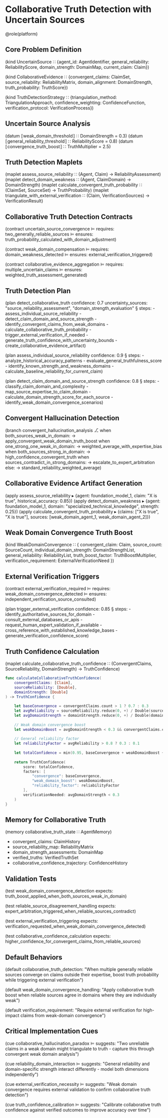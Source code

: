 # Collaborative Truth Detection with Uncertain Sources

@role(platform)

## Core Problem Definition

(kind UncertainSource ∷ {agent_id: AgentIdentifier, general_reliability: ReliabilityScore, domain_strength: DomainMap, current_claim: Claim})

(kind CollaborativeEvidence ∷ {convergent_claims: ClaimSet, source_reliability: ReliabilityMatrix, domain_alignment: DomainStrength, truth_probability: TruthScore})

(kind TruthDetectionStrategy ∷ {triangulation_method: TriangulationApproach, confidence_weighting: ConfidenceFunction, verification_protocol: VerificationProcess})

## Uncertain Source Analysis

(datum ⟦weak_domain_threshold⟧ ∷ DomainStrength = 0.3)
(datum ⟦general_reliability_threshold⟧ ∷ ReliabilityScore = 0.8)
(datum ⟦convergence_truth_boost⟧ ∷ TruthMultiplier = 2.5)

## Truth Detection Maplets

(maplet assess_source_reliability ∷ (Agent, Claim) → ReliabilityAssessment)
(maplet detect_domain_weakness ∷ (Agent, ClaimDomain) → DomainStrength)
(maplet calculate_convergent_truth_probability ∷ (ClaimSet, SourceSet) → TruthProbability)
(maplet triangulate_with_external_verification ∷ (Claim, VerificationSources) → VerificationResult)

## Collaborative Truth Detection Contracts

(contract uncertain_source_convergence
  ⊨ requires: two_generally_reliable_sources
  ⊨ ensures: truth_probability_calculated_with_domain_adjustment)

(contract weak_domain_compensation
  ⊨ requires: domain_weakness_detected
  ⊨ ensures: external_verification_triggered)

(contract collaborative_evidence_aggregation
  ⊨ requires: multiple_uncertain_claims
  ⊨ ensures: weighted_truth_assessment_generated)

## Truth Detection Plan

(plan detect_collaborative_truth
  confidence: 0.7
  uncertainty_sources: "source_reliability_assessment", "domain_strength_evaluation"
  § steps:
    - assess_individual_source_reliability
    - detect_claim_domain_and_source_strength
    - identify_convergent_claims_from_weak_domains
    - calculate_collaborative_truth_probability
    - trigger_external_verification_if_needed
    - generate_truth_confidence_with_uncertainty_bounds
    - create_collaborative_evidence_artifact)

(plan assess_individual_source_reliability
  confidence: 0.9
  § steps:
    - analyze_historical_accuracy_patterns
    - evaluate_general_truthfulness_score
    - identify_known_strength_and_weakness_domains
    - calculate_baseline_reliability_for_current_claim)

(plan detect_claim_domain_and_source_strength
  confidence: 0.8
  § steps:
    - classify_claim_domain_and_complexity
    - map_source_expertise_to_claim_domain
    - calculate_domain_strength_score_for_each_source
    - identify_weak_domain_convergence_scenarios)

## Convergent Hallucination Detection

(branch convergent_hallucination_analysis
  ⎇ when both_sources_weak_in_domain:
      → apply_convergent_weak_domain_truth_boost
    when one_strong_one_weak_in_domain:
      → weighted_average_with_expertise_bias
    when both_sources_strong_in_domain:
      → high_confidence_convergent_truth
    when sources_contradict_in_strong_domains:
      → escalate_to_expert_arbitration
    else:
      → standard_reliability_weighted_average)

## Collaborative Evidence Artifact Generation

(apply assess_source_reliability ▸ {agent: foundation_model_1, claim: "X is true", historical_accuracy: 0.85})
(apply detect_domain_weakness ▸ {agent: foundation_model_1, domain: "specialized_technical_knowledge", strength: 0.25})
(apply calculate_convergent_truth_probability ▸ {claims: ["X is true", "X is true"], sources: [weak_domain_agent_1, weak_domain_agent_2]})

## Weak Domain Convergence Truth Boost

(kind WeakDomainConvergence ∷ {
  convergent_claim: Claim,
  source_count: SourceCount,
  individual_domain_strength: DomainStrengthList,
  general_reliability: ReliabilityList,
  truth_boost_factor: TruthBoostMultiplier,
  verification_requirement: ExternalVerificationNeed
})

## External Verification Triggers

(contract external_verification_required
  ⊨ requires: weak_domain_convergence_detected
  ⊨ ensures: independent_verification_source_consulted)

(plan trigger_external_verification
  confidence: 0.85
  § steps:
    - identify_authoritative_sources_for_domain
    - consult_external_databases_or_apis
    - request_human_expert_validation_if_available
    - cross_reference_with_established_knowledge_bases
    - generate_verification_confidence_score)

## Truth Confidence Calculation

(maplet calculate_collaborative_truth_confidence ∷ (ConvergentClaims, SourceReliability, DomainStrength) → TruthConfidence)

```swift
func calculateCollaborativeTruthConfidence(
    convergentClaims: [Claim],
    sourceReliability: [Double],
    domainStrength: [Double]
) -> TruthConfidence {
    
    let baseConvergence = convergentClaims.count > 1 ? 0.7 : 0.3
    let avgReliability = sourceReliability.reduce(0, +) / Double(sourceReliability.count)
    let avgDomainStrength = domainStrength.reduce(0, +) / Double(domainStrength.count)
    
    // Weak domain convergence boost
    let weakDomainBoost = avgDomainStrength < 0.3 && convergentClaims.count >= 2 ? 0.4 : 0.0
    
    // General reliability factor
    let reliabilityFactor = avgReliability > 0.8 ? 0.3 : 0.1
    
    let totalConfidence = min(0.95, baseConvergence + weakDomainBoost + reliabilityFactor)
    
    return TruthConfidence(
        score: totalConfidence,
        factors: [
            "convergence": baseConvergence,
            "weak_domain_boost": weakDomainBoost,
            "reliability_factor": reliabilityFactor
        ],
        verificationNeeded: avgDomainStrength < 0.3
    )
}
```

## Memory for Collaborative Truth

(memory collaborative_truth_state ∷ AgentMemory)
- convergent_claims: ClaimHistory
- source_reliability_map: ReliabilityMatrix  
- domain_strength_assessments: DomainMap
- verified_truths: VerifiedTruthSet
- collaborative_confidence_trajectory: ConfidenceHistory

## Validation Tests

(test weak_domain_convergence_detection
  expects: truth_boost_applied_when_both_sources_weak_in_domain)

(test reliable_source_disagreement_handling
  expects: expert_arbitration_triggered_when_reliable_sources_contradict)

(test external_verification_triggering
  expects: verification_requested_when_weak_domain_convergence_detected)

(test collaborative_confidence_calculation
  expects: higher_confidence_for_convergent_claims_from_reliable_sources)

## Default Behaviors

(default collaborative_truth_detection: "When multiple generally reliable sources converge on claims outside their expertise, boost truth probability while triggering external verification")

(default weak_domain_convergence_handling: "Apply collaborative truth boost when reliable sources agree in domains where they are individually weak")

(default verification_requirement: "Require external verification for high-impact claims from weak-domain convergence")

## Critical Implementation Cues

(cue collaborative_hallucination_paradox ⊨ suggests: "Two unreliable claims in a weak domain might triangulate to truth - capture this through convergent weak domain analysis")

(cue reliability_domain_interaction ⊨ suggests: "General reliability and domain-specific strength interact differently - model both dimensions independently")

(cue external_verification_necessity ⊨ suggests: "Weak domain convergence requires external validation to confirm collaborative truth detection")

(cue truth_confidence_calibration ⊨ suggests: "Calibrate collaborative truth confidence against verified outcomes to improve accuracy over time")